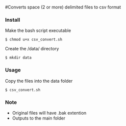 #Converts space (2 or more) delimited files to csv format

### Install
Make the bash script executable
```
$ chmod u+x csv_convert.sh
```
Create the /data/ directory
```
$ mkdir data
```

### Usage
Copy the files into the data folder

```
$ csv_convert.sh
```

### Note 
- Original files will have .bak extention
- Outputs to the main folder

